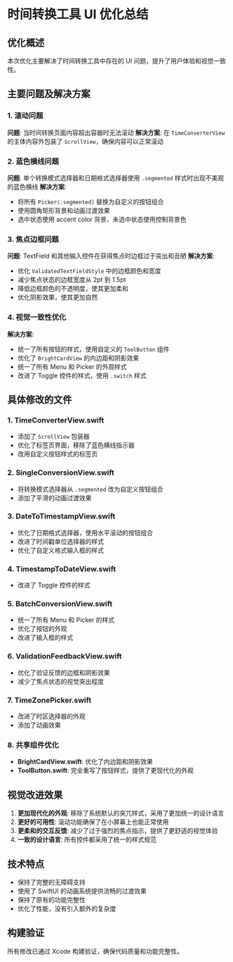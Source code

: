 # 时间转换工具 UI 优化总结

## 优化概述

本次优化主要解决了时间转换工具中存在的 UI 问题，提升了用户体验和视觉一致性。

## 主要问题及解决方案

### 1. 滚动问题

**问题**: 当时间转换页面内容超出容器时无法滚动
**解决方案**: 在 `TimeConverterView` 的主体内容外包装了 `ScrollView`，确保内容可以正常滚动

### 2. 蓝色横线问题

**问题**: 单个转换模式选择器和日期格式选择器使用 `.segmented` 样式时出现不美观的蓝色横线
**解决方案**:

- 将所有 `Picker(.segmented)` 替换为自定义的按钮组合
- 使用圆角矩形背景和动画过渡效果
- 选中状态使用 accent color 背景，未选中状态使用控制背景色

### 3. 焦点边框问题

**问题**: TextField 和其他输入控件在获得焦点时边框过于突出和丑陋
**解决方案**:

- 优化 `ValidatedTextFieldStyle` 中的边框颜色和宽度
- 减少焦点状态的边框宽度从 2pt 到 1.5pt
- 降低边框颜色的不透明度，使其更加柔和
- 优化阴影效果，使其更加自然

### 4. 视觉一致性优化

**解决方案**:

- 统一了所有按钮的样式，使用自定义的 `ToolButton` 组件
- 优化了 `BrightCardView` 的内边距和阴影效果
- 统一了所有 Menu 和 Picker 的外观样式
- 改进了 Toggle 控件的样式，使用 `.switch` 样式

## 具体修改的文件

### 1. TimeConverterView.swift

- 添加了 `ScrollView` 包装器
- 优化了标签页界面，移除了蓝色横线指示器
- 改用自定义按钮样式的标签页

### 2. SingleConversionView.swift

- 将转换模式选择器从 `.segmented` 改为自定义按钮组合
- 添加了平滑的动画过渡效果

### 3. DateToTimestampView.swift

- 优化了日期格式选择器，使用水平滚动的按钮组合
- 改进了时间戳单位选择器的样式
- 优化了自定义格式输入框的样式

### 4. TimestampToDateView.swift

- 改进了 Toggle 控件的样式

### 5. BatchConversionView.swift

- 统一了所有 Menu 和 Picker 的样式
- 优化了按钮的外观
- 改进了输入框的样式

### 6. ValidationFeedbackView.swift

- 优化了验证反馈的边框和阴影效果
- 减少了焦点状态的视觉突出程度

### 7. TimeZonePicker.swift

- 改进了时区选择器的外观
- 添加了动画效果

### 8. 共享组件优化

- **BrightCardView.swift**: 优化了内边距和阴影效果
- **ToolButton.swift**: 完全重写了按钮样式，提供了更现代化的外观

## 视觉改进效果

1. **更加现代化的外观**: 移除了系统默认的突兀样式，采用了更加统一的设计语言
2. **更好的可用性**: 滚动功能确保了在小屏幕上也能正常使用
3. **更柔和的交互反馈**: 减少了过于强烈的焦点指示，提供了更舒适的视觉体验
4. **一致的设计语言**: 所有控件都采用了统一的样式规范

## 技术特点

- 保持了完整的无障碍支持
- 使用了 SwiftUI 的动画系统提供流畅的过渡效果
- 保持了原有的功能完整性
- 优化了性能，没有引入额外的复杂度

## 构建验证

所有修改已通过 Xcode 构建验证，确保代码质量和功能完整性。
